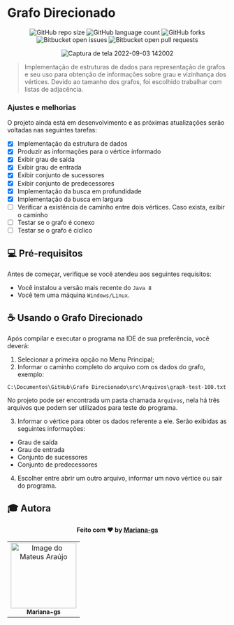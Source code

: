 # Grafo Direcionado

<div align="center">

![GitHub repo size](https://img.shields.io/github/repo-size/Mariana-gs/Grafo-Direcionado?style=for-the-badge)
![GitHub language count](https://img.shields.io/github/languages/count/Mariana-gs/Grafo-Direcionado?style=for-the-badge)
![GitHub forks](https://img.shields.io/github/forks/Mariana-gs/Grafo-Direcionado?style=for-the-badge)
![Bitbucket open issues](https://img.shields.io/bitbucket/issues/Mariana-gs/Grafo-Direcionado?style=for-the-badge)
![Bitbucket open pull requests](https://img.shields.io/bitbucket/pr-raw/Mariana-gs/Grafo-Direcionado?style=for-the-badge)

![Captura de tela 2022-09-03 142002](https://user-images.githubusercontent.com/81964220/188281626-ad09768a-28b4-4794-80aa-3bf007a711f5.png)

</div>

> Implementação de estruturas de dados para representação de grafos e seu uso para obtenção de informações sobre grau e vizinhança dos vértices. Devido ao tamanho dos grafos, foi escolhido trabalhar com listas de adjacência.

### Ajustes e melhorias

O projeto ainda está em desenvolvimento e as próximas atualizações serão voltadas nas seguintes tarefas:

- [x] Implementação da estrutura de dados
- [x] Produzir as informações para o vértice informado
- [x] Exibir grau de saída 
- [x] Exibir grau de entrada
- [x] Exibir conjunto de sucessores
- [x] Exibir conjunto de predecessores
- [x] Implementação da busca em profundidade
- [x] Implementação da busca em largura
- [ ] Verificar a existência de caminho entre dois vértices. Caso exista, exibir o caminho
- [ ] Testar se o grafo é conexo
- [ ] Testar se o grafo é cíclico

## 💻 Pré-requisitos

Antes de começar, verifique se você atendeu aos seguintes requisitos:
<!---Estes são apenas requisitos de exemplo. Adicionar, duplicar ou remover conforme necessário--->
* Você instalou a versão mais recente do `Java 8`
* Você tem uma máquina `Windows/Linux`.

## ☕ Usando o Grafo Direcionado

Após compilar e executar o programa na IDE de sua preferência, você deverá:

1. Selecionar a primeira opção no Menu Principal;
2. Informar o caminho completo do arquivo com os dados do grafo, exemplo:
```
C:\Documentos\GitHub\Grafo Direcionado\src\Arquivos\graph-test-100.txt
```
No projeto pode ser encontrada um pasta chamada `Arquivos`, nela há três arquivos que podem ser utilizados para teste do programa.

3. Informar o vértice para obter os dados referente a ele. 
Serão exibidas as seguintes informações: 
- Grau de saída
- Grau de entrada
- Conjunto de sucessores
- Conjunto de predecessores
 
4. Escolher entre abrir um outro arquivo, informar um novo vértice ou sair do programa.


## :mortar_board: Autora

<h4 align="center">
   Feito com ♥️ by <a href="https://github.com/Mariana-gs" target="_blank"> Mariana-gs </a>
</h4>
<table align="center">
    <tr>
        <td align="center">
            <a href="https://github.com/Mariana-gs">
                <img src="https://avatars.githubusercontent.com/u/81964220?v=4" width="150px;" alt="Image do Mateus Araújo" />
                <br />
                <sub><b>Mariana-gs</b></sub>
            </a>
        </td>    
    </tr>
</table>


